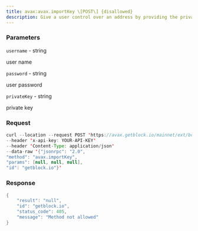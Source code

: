 ```yaml
---
title: avax:avax.importKey \[POST\] {disallowed}
description: Give a user control over an address by providing the private key thatcontrols the address.
---
```


### Parameters


`username` - string

user name

`password` - string

user password

`privateKey` - string

private key

### Request

``` java
curl --location --request POST 'https://avax.getblock.io/mainnet/ext/bc/C/rpc' 
--header 'x-api-key: YOUR-API-KEY' 
--header 'Content-Type: application/json' 
--data-raw '{"jsonrpc": "2.0",
"method": "avax.importKey",
"params": [null, null, null],
"id": "getblock.io"}'
```

###  Response

``` java
{
    "result": "null",
    "id": "getblock.io",
    "status_code": 405,
    "message": "Method not allowed"
}
```

